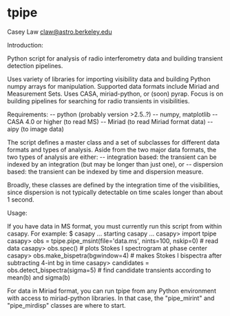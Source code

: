 tpipe
=====

Casey Law
claw@astro.berkeley.edu

Introduction:

Python script for analysis of radio interferometry data and building transient detection pipelines.

Uses variety of libraries for importing visibility data and building Python numpy arrays for manipulation. 
Supported data formats include Miriad and Measurement Sets. Uses CASA, miriad-python, or (soon) pyrap.
Focus is on building pipelines for searching for radio transients in visibilities.

Requirements:
-- python (probably version >2.5..?)
-- numpy, matplotlib
-- CASA 4.0 or higher (to read MS)
-- Miriad (to read Miriad format data)
-- aipy (to image data)

The script defines a master class and a set of subclasses for different data formats and types of analysis.
Aside from the two major data formats, the two types of analysis are either:
-- integration based: the transient can be indexed by an integration (but may be longer than just one), or
-- dispersion based: the transient can be indexed by time and dispersion measure.

Broadly, these classes are defined by the integration time of the visibilities, since dispersion is not 
typically detectable on time scales longer than about 1 second.


Usage:

If you have data in MS format, you must currently run this script from within casapy. For example:
$ casapy
... starting casapy ...
casapy> import tpipe
casapy> obs = tpipe.pipe_msint(file='data.ms', nints=100, nskip=0)     # read data
casapy> obs.spec()    # plots Stokes I spectrogram at phase center
casapy> obs.make_bispetra(bgwindow=4)     # makes Stokes I bispectra after subtracting 4-int bg in time
casapy> candidates = obs.detect_bispectra(sigma=5)    # find candidate transients according to mean(b) and sigma(b)

For data in Miriad format, you can run tpipe from any Python environment with access to miriad-python libraries.
In that case, the "pipe_mirint" and "pipe_mirdisp" classes are where to start.

